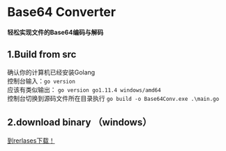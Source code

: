 <h1>Base64 Converter</h1>
<b>轻松实现文件的Base64编码与解码</b>
<h2>1.Build from src</h2>
 <p>确认你的计算机已经安装Golang<br>
 控制台输入：<code>go version</code><br>
 应该有类似输出：
<code>go version go1.11.4 windows/amd64</code><br>
 控制台切换到源码文件所在目录执行
  <code>go build -o Base64Conv.exe .\main.go</code>
  </p>
  <h2>2.download binary （windows）</h2>
  <p><a href="#">到rerlases下载！</a></P>
